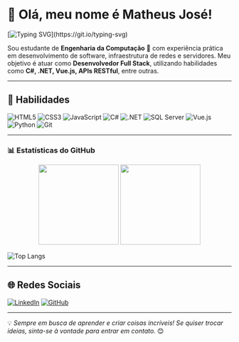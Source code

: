 # 👋 Olá, meu nome é Matheus José!

[![Typing SVG](https://readme-typing-svg.herokuapp.com?font=Fira+Code&size=24&pause=1000&color=00F700&width=435&lines=Bem-vindo+ao+meu+GitHub!;Desenvolvedor+Fullstack!;Apaixonado+por+Tecnologia!)](https://git.io/typing-svg)

Sou estudante de **Engenharia da Computação** 🚀 com experiência prática em desenvolvimento de software, infraestrutura de redes e servidores. Meu objetivo é atuar como **Desenvolvedor Full Stack**, utilizando habilidades como **C#, .NET, Vue.js, APIs RESTful**, entre outras.

---

## 🚀 Habilidades
![HTML5](https://img.shields.io/badge/HTML5-E34F26?style=for-the-badge&logo=html5&logoColor=white)
![CSS3](https://img.shields.io/badge/CSS3-1572B6?style=for-the-badge&logo=css3&logoColor=white)
![JavaScript](https://img.shields.io/badge/JavaScript-F7DF1E?style=for-the-badge&logo=javascript&logoColor=black)
![C#](https://img.shields.io/badge/C%23-239120?style=for-the-badge&logo=c-sharp&logoColor=white)
![.NET](https://img.shields.io/badge/.NET-512BD4?style=for-the-badge&logo=dotnet&logoColor=white)
![SQL Server](https://img.shields.io/badge/SQL%20Server-CC2927?style=for-the-badge&logo=microsoft-sql-server&logoColor=white)
![Vue.js](https://img.shields.io/badge/Vue.js-35495E?style=for-the-badge&logo=vue.js&logoColor=4FC08D)
![Python](https://img.shields.io/badge/Python-3776AB?style=for-the-badge&logo=python&logoColor=white)
![Git](https://img.shields.io/badge/Git-F05032?style=for-the-badge&logo=git&logoColor=white)

---



### 📊 Estatísticas do GitHub

<div align="center">
  <img height="180em" src="https://github-readme-stats.vercel.app/api?username=mjpa10&show_icons=true&theme=dark&include_all_commits=true&count_private=true&hide_title=true" />
  <img height="180em" src="https://github-readme-stats.vercel.app/api/top-langs/?username=mjpa10&layout=compact&langs_count=7&theme=dark&hide_title=true" />
</div>

![Top Langs](https://github-readme-stats.vercel.app/api/top-langs/?username=mjpa10&layout=compact&theme=radical)

---

## 🌐 Redes Sociais

[![LinkedIn](https://img.shields.io/badge/LinkedIn-blue?style=for-the-badge&logo=linkedin&logoColor=white)](https://www.linkedin.com/in/matheus-josee/)
[![GitHub](https://img.shields.io/badge/GitHub-black?style=for-the-badge&logo=github&logoColor=white)](https://github.com/mjpa10)

---

💡 *Sempre em busca de aprender e criar coisas incríveis! Se quiser trocar ideias, sinta-se à vontade para entrar em contato.* 😊
